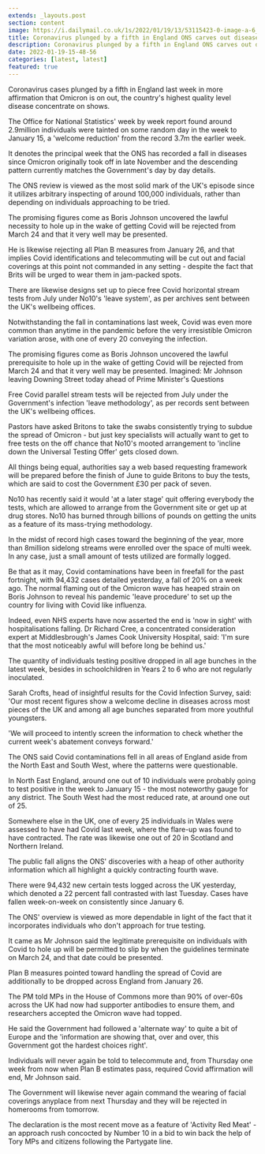 ```yaml
---
extends: _layouts.post
section: content
image: https://i.dailymail.co.uk/1s/2022/01/19/13/53115423-0-image-a-6_1642598019817.jpg 
title: Coronavirus plunged by a fifth in England ONS carves out diseases dropped first opportunity since Omicron took off 
description: Coronavirus plunged by a fifth in England ONS carves out diseases dropped first opportunity since Omicron took off 
date: 2022-01-19-15-48-56 
categories: [latest, latest] 
featured: true 
--- 
```

Coronavirus cases plunged by a fifth in England last week in more affirmation that Omicron is on out, the country's highest quality level disease concentrate on shows.

The Office for National Statistics' week by week report found around 2.9million individuals were tainted on some random day in the week to January 15, a 'welcome reduction' from the record 3.7m the earlier week.

It denotes the principal week that the ONS has recorded a fall in diseases since Omicron originally took off in late November and the descending pattern currently matches the Government's day by day details.

The ONS review is viewed as the most solid mark of the UK's episode since it utilizes arbitrary inspecting of around 100,000 individuals, rather than depending on individuals approaching to be tried.

The promising figures come as Boris Johnson uncovered the lawful necessity to hole up in the wake of getting Covid will be rejected from March 24 and that it very well may be presented.

He is likewise rejecting all Plan B measures from January 26, and that implies Covid identifications and telecommuting will be cut out and facial coverings at this point not commanded in any setting - despite the fact that Brits will be urged to wear them in jam-packed spots.

There are likewise designs set up to piece free Covid horizontal stream tests from July under No10's 'leave system', as per archives sent between the UK's wellbeing offices.

Notwithstanding the fall in contaminations last week, Covid was even more common than anytime in the pandemic before the very irresistible Omicron variation arose, with one of every 20 conveying the infection.

The promising figures come as Boris Johnson uncovered the lawful prerequisite to hole up in the wake of getting Covid will be rejected from March 24 and that it very well may be presented. Imagined: Mr Johnson leaving Downing Street today ahead of Prime Minister's Questions

Free Covid parallel stream tests will be rejected from July under the Government's infection 'leave methodology', as per records sent between the UK's wellbeing offices.

Pastors have asked Britons to take the swabs consistently trying to subdue the spread of Omicron - but just key specialists will actually want to get to free tests on the off chance that No10's mooted arrangement to 'incline down the Universal Testing Offer' gets closed down.

All things being equal, authorities say a web based requesting framework will be prepared before the finish of June to guide Britons to buy the tests, which are said to cost the Government £30 per pack of seven.

No10 has recently said it would 'at a later stage' quit offering everybody the tests, which are allowed to arrange from the Government site or get up at drug stores. No10 has burned through billions of pounds on getting the units as a feature of its mass-trying methodology.

In the midst of record high cases toward the beginning of the year, more than 8million sidelong streams were enrolled over the space of multi week. In any case, just a small amount of tests utilized are formally logged.

Be that as it may, Covid contaminations have been in freefall for the past fortnight, with 94,432 cases detailed yesterday, a fall of 20% on a week ago. The normal flaming out of the Omicron wave has heaped strain on Boris Johnson to reveal his pandemic 'leave procedure' to set up the country for living with Covid like influenza.

Indeed, even NHS experts have now asserted the end is 'now in sight' with hospitalisations falling. Dr Richard Cree, a concentrated consideration expert at Middlesbrough's James Cook University Hospital, said: 'I'm sure that the most noticeably awful will before long be behind us.'

The quantity of individuals testing positive dropped in all age bunches in the latest week, besides in schoolchildren in Years 2 to 6 who are not regularly inoculated.

Sarah Crofts, head of insightful results for the Covid Infection Survey, said: 'Our most recent figures show a welcome decline in diseases across most pieces of the UK and among all age bunches separated from more youthful youngsters.

'We will proceed to intently screen the information to check whether the current week's abatement conveys forward.'

The ONS said Covid contaminations fell in all areas of England aside from the North East and South West, where the patterns were questionable.

In North East England, around one out of 10 individuals were probably going to test positive in the week to January 15 - the most noteworthy gauge for any district. The South West had the most reduced rate, at around one out of 25.

Somewhere else in the UK, one of every 25 individuals in Wales were assessed to have had Covid last week, where the flare-up was found to have contracted. The rate was likewise one out of 20 in Scotland and Northern Ireland.

The public fall aligns the ONS' discoveries with a heap of other authority information which all highlight a quickly contracting fourth wave.

There were 94,432 new certain tests logged across the UK yesterday, which denoted a 22 percent fall contrasted with last Tuesday. Cases have fallen week-on-week on consistently since January 6.

The ONS' overview is viewed as more dependable in light of the fact that it incorporates individuals who don't approach for true testing.

It came as Mr Johnson said the legitimate prerequisite on individuals with Covid to hole up will be permitted to slip by when the guidelines terminate on March 24, and that date could be presented.

Plan B measures pointed toward handling the spread of Covid are additionally to be dropped across England from January 26.

The PM told MPs in the House of Commons more than 90% of over-60s across the UK had now had supporter antibodies to ensure them, and researchers accepted the Omicron wave had topped.

He said the Government had followed a 'alternate way' to quite a bit of Europe and the 'information are showing that, over and over, this Government got the hardest choices right'.

Individuals will never again be told to telecommute and, from Thursday one week from now when Plan B estimates pass, required Covid affirmation will end, Mr Johnson said.

The Government will likewise never again command the wearing of facial coverings anyplace from next Thursday and they will be rejected in homerooms from tomorrow.

The declaration is the most recent move as a feature of 'Activity Red Meat' - an approach rush concocted by Number 10 in a bid to win back the help of Tory MPs and citizens following the Partygate line.